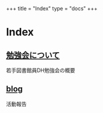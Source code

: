 +++
title = "Index"
type  = "docs"
+++

# Index

## [勉強会について](docs/about)

若手図書館員DH勉強会の概要

## [blog](docs/blog)

活動報告